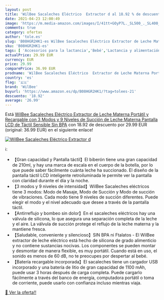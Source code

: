 ```yaml
---
layout: post
title: 'WilBee Sacaleches Eléctrico  Extractor d al 18.92 % de descuento'
date: 2021-04-23 12:00:49
image: 'https://m.media-amazon.com/images/I/41tt+GOyP7L._SL500_._SL400_.jpg'
comments: true
category: ofertas
author: 'tole.es'
slug: 'B08HGR2HK1-es WilBee Sacaleches Eléctrico Extractor de Leche Materna...'
sku: 'B08HGR2HK1-es'
tags: [ 'Accesorios para la lactancia','Bebé','Lactancia y alimentación','Sacaleches','sacaleches','wilbee', ]
actualPrice: 29.99 EUR
currency: EUR
price: 29.99
comparePrice: 36.99 EUR
prodname: 'WilBee Sacaleches Eléctrico  Extractor de Leche Materna Portátil y Recargable con 3 Modos y 9 Niveles de Succión de Leche Materna  Pantalla LCD de Táctil Sensible  Sin BPA'
country: 'es'
flag: '🇪🇸'
brand: 'WilBee'
buyurl: 'https://www.amazon.es/dp/B08HGR2HK1/?tag=tolees-21'
descuento: '18.92'
average: '26.99'
---
```


Está [WilBee Sacaleches Eléctrico  Extractor de Leche Materna Portátil y Recargable con 3 Modos y 9 Niveles de Succión de Leche Materna  Pantalla LCD de Táctil Sensible  Sin BPA](https://www.amazon.es/dp/B08HGR2HK1/?tag=tolees-21) con 18.92 de descuento por 29.99 EUR (original: 36.99 EUR) en el siguiente enlace!

[![WilBee Sacaleches Eléctrico  Extractor d](https://m.media-amazon.com/images/I/41tt+GOyP7L._SL500_._SL400_.jpg)](https://www.amazon.es/dp/B08HGR2HK1/?tag=tolees-21)

ℹ️:

- 【Gran capacidad y Pantalla táctil】El biberón tiene una gran capacidad de 210ml, y hay una marca de escala en el cuerpo de la botella, por lo que puede saber fácilmente cuánta leche ha succionado. El diseño de la pantalla táctil LCD inteligente retroiluminada le permite ver la pantalla con claridad durante el día y la noche.
- 【3 modos y 9 niveles de intensidad】WilBee Sacaleches eléctricos tiene 3 modos: Modo de Masaje, Modo de Succión y Modo de succión de vibraciones. Cada modo tiene 9 niveles de succión diferentes. Puede elegir el modo y el nivel adecuado que desee a través de la pantalla táctil.
- 【Antirreflujo y bombeo sin dolor】En el sacaleches eléctricos hay una válvula de silicona, lo que asegura una separación completa de la leche y el aire. La válvula de succión protege el reflujo de la leche materna y la mantiene fresca.
- 【Saludable, conveniente y silencioso】SIN BPA ni Ftalatos - El WilBee extractor de leche eléctrico está hecho de silicona de grado alimenticio y no contiene sustancias nocivas. Los componentes se pueden montar y desmontar de manera flexible, es muy portátil. Cuando está en uso, el sonido es menos de 60 dB, no te preocupes por despertar al bebé.
- 【Batería recargable incorporada】El sacaleches tiene un cargador USB incorporado y una batería de litio de gran capacidad de 1100 mAh, puede usar 3 horas después de carga completa. Puede cargarlo fácilmente a través del banco de energía, computadora portátil o toma de corriente, puede usarlo con confianza incluso mientras viaja.

[🛒 Ver la oferta!!](https://www.amazon.es/dp/B08HGR2HK1/?tag=tolees-21)
